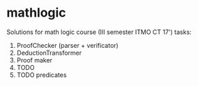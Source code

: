 mathlogic
=========

Solutions for math logic course (III semester ITMO CT 17') tasks:

1.  ProofChecker (parser + verificator)
2.  DeductionTransformer
3.  Proof maker
4.  TODO
5.  TODO predicates
